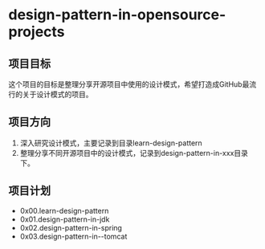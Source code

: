 # design-pattern-in-opensource-projects

## 项目目标
这个项目的目标是整理分享开源项目中使用的设计模式，希望打造成GitHub最流行的关于设计模式的项目。

## 项目方向
1. 深入研究设计模式，主要记录到目录learn-design-pattern
2. 整理分享不同开源项目中的设计模式，记录到design-pattern-in-xxx目录下。

## 项目计划
* 0x00.learn-design-pattern
* 0x01.design-pattern-in-jdk
* 0x02.design-pattern-in-spring
* 0x03.design-pattern-in--tomcat